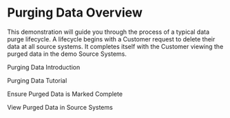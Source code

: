 # Purging Data Overview

This demonstration will guide you through the process of a typical data purge lifecycle. A lifecycle begins with a Customer request to delete their data at all source systems. It completes itself with the Customer viewing the purged data in the demo Source Systems.

Purging Data Introduction

Purging Data Tutorial

Ensure Purged Data is Marked Complete

View Purged Data in Source Systems